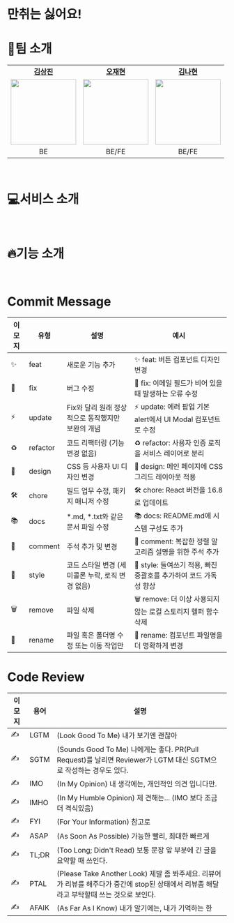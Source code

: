 # 만취는 싫어요!



# 🌱팀 소개

<table>
  <tbody>
    <tr>
        <td align="center"><a href="https://github.com/sangxxjin"><b>김상진</b></td>
        <td align="center"><a href="https://github.com/jody816"><b>오재현</b></td>
        <td align="center"><a href="https://github.com/Nahyeonnnn"><b>김나현</b></td>
    </tr>
    <tr>
      <td align="center">
        <img width = "150px" src="https://search.pstatic.net/common/?src=http%3A%2F%2Fblogfiles.naver.net%2FMjAyMzAxMThfMTM3%2FMDAxNjc0MDI3MjAxNTE1.iPoYI8mr2oaFXgpJORS2p3Cj8fSt56q1dRrRs8Yf6cEg.TxxBsgzP00HIDOvkoZ-72R1haznXPm4YPWHwl47pz14g.JPEG.mia931001%2FKakaoTalk_Photo_2023-01-18-15-31-17_028.jpeg&type=a340" alt=""/><br />
      </td>
      <td align="center">
        <img height="150px" width = "150px" src="https://encrypted-tbn0.gstatic.com/images?q=tbn:ANd9GcQWbQO6K8mL_m9GEmeSwU9HEdfBIMit5KgbPA&s" alt=""/><br />
      </td>
      <td align="center">
        <img height="150px" width = "150px" src="https://img.freepik.com/premium-vector/no-photo-available-vector-icon-default-image-symbol-picture-coming-soon-web-site-mobile-app_87543-18055.jpg" alt=""/><br />
      </td>
    </tr>
    <tr>
       <td align="center">BE</td>
       <td align="center">BE/FE</td>
       <td align="center">BE/FE</td>
    </tr>
  </tbody>
</table>

<br />



# 💻서비스 소개

<br />

# 🔥기능 소개

<br />

# Commit Message

| 이모지 | 유형        | 설명                                                   | 예시                                              |
|--------|-------------|--------------------------------------------------------|---------------------------------------------------|
| ✨      | feat        | 새로운 기능 추가                                       | ✨ feat: 버튼 컴포넌트 디자인 변경                 |
| 🐛      | fix         | 버그 수정                                               | 🐛 fix: 이메일 필드가 비어 있을 때 발생하는 오류 수정 |
| ⚡      | update      | Fix와 달리 원래 정상적으로 동작했지만 보완의 개념       | ⚡ update: 에러 팝업 기본 alert에서 UI Modal 컴포넌트로 수정 |
| ♻      | refactor    | 코드 리팩터링 (기능 변경 없음)                         | ♻ refactor: 사용자 인증 로직을 서비스 레이어로 분리 |
| 🎨      | design      | CSS 등 사용자 UI 디자인 변경                           | 🎨 design: 메인 페이지에 CSS 그리드 레이아웃 적용   |
| 🛠️      | chore       | 빌드 업무 수정, 패키지 매니저 수정                      | 🛠️ chore: React 버전을 16.8로 업데이트             |
| 📚      | docs        | *.md, *.txt와 같은 문서 파일 수정                      | 📚 docs: README.md에 시스템 구성도 추가            |
| 💬      | comment     | 주석 추가 및 변경                                      | 💬 comment: 복잡한 정렬 알고리즘 설명을 위한 주석 추가 |
| 💄      | style       | 코드 스타일 변경 (세미콜론 누락, 로직 변경 없음)        | 💄 style: 들여쓰기 적용, 빠진 중괄호를 추가하여 코드 가독성 향상 |
| 🗑️      | remove      | 파일 삭제                                              | 🗑️ remove: 더 이상 사용되지 않는 로컬 스토리지 헬퍼 함수 삭제 |
| 🚚      | rename      | 파일 혹은 폴더명 수정 또는 이동 작업만                 | 🚚 rename: 컴포넌트 파일명을 더 명확하게 변경       |

# Code Review

| 이모지 | 용어        | 설명                                                                                         |
|--------|-------------|--------------------------------------------------------------------------------------------|
| ✍      | LGTM        | (Look Good To Me) 내가 보기엔 괜찮아                                                          |
| ✍      | SGTM        | (Sounds Good To Me) 나에게는 좋다. PR(Pull Request)를 날리면 Reviewer가 LGTM 대신 SGTM으로 작성하는 경우도 있다. |
| ✍      | IMO         | (In My Opinion) 내 생각에는, 개인적인 의견 입니다만.                                            |
| ✍      | IMHO        | (In My Humble Opinion) 제 견해는... (IMO 보다 조금 더 격식있음)                                   |
| ✍      | FYI         | (For Your Information) 참고로                                                                  |
| ✍      | ASAP        | (As Soon As Possible) 가능한 빨리, 최대한 빠르게                                                |
| ✍      | TL;DR       | (Too Long; Didn't Read) 보통 문장 앞 부분에 긴 글을 요약할 때 쓰인다.                           |
| ✍      | PTAL        | (Please Take Another Look) 제발 좀 봐주세요. 리뷰어가 리뷰를 해주다가 중간에 stop된 상태에서 리뷰좀 해달라고 부탁할때 쓰는 것으로 보인다. |
| ✍      | AFAIK       | (As Far As I Know) 내가 알기에는, 내가 기억하는 한                                               |

</div>
